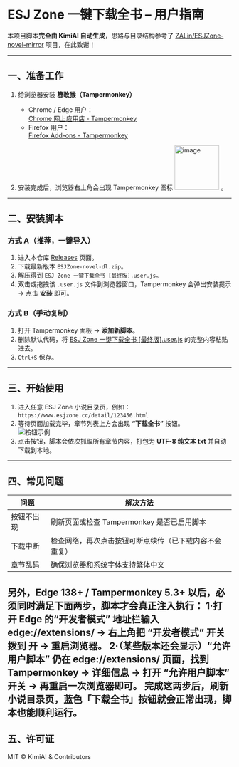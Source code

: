 # ESJ Zone 一键下载全书 – 用户指南

本项目脚本**完全由 KimiAI 自动生成**，思路与目录结构参考了 [ZALin/ESJZone-novel-mirror](https://github.com/ZALin/ESJZone-novel-mirror) 项目，在此致谢！

---

## 一、准备工作

1. 给浏览器安装 **篡改猴（Tampermonkey）**  
   - Chrome / Edge 用户：  
     [Chrome 网上应用店 - Tampermonkey](https://chrome.google.com/webstore/detail/tampermonkey/dhdgffkkebhmkfjojejmpbldmpobfkfo)  
   - Firefox 用户：  
     [Firefox Add-ons - Tampermonkey](https://addons.mozilla.org/firefox/addon/tampermonkey/)

2. 安装完成后，浏览器右上角会出现 Tampermonkey 图标 <img width="100" height="100" alt="image" src="https://github.com/user-attachments/assets/cba97bf8-e600-477e-ac9f-33d097b2b902" />
。

---

## 二、安装脚本

### 方式 A（推荐，一键导入）
1. 进入本仓库 [Releases](../../releases) 页面。
2. 下载最新版本 `ESJZone-novel-dl.zip`。
3. 解压得到 `ESJ Zone 一键下载全书 [最终版].user.js`。
4. 双击或拖拽该 `.user.js` 文件到浏览器窗口，Tampermonkey 会弹出安装提示 → 点击 **安装** 即可。

### 方式 B（手动复制）
1. 打开 Tampermonkey 面板 → **添加新脚本**。
2. 删除默认代码，将 [ESJ Zone 一键下载全书 [最终版].user.js](ESJ%20Zone%20一键下载全书%20[最终版].user.js) 的完整内容粘贴进去。
3. `Ctrl+S` 保存。

---

## 三、开始使用

1. 进入任意 ESJ Zone 小说目录页，例如：  
   `https://www.esjzone.cc/detail/123456.html`
2. 等待页面加载完毕，章节列表上方会出现 **“下载全书”** 按钮。  
   ![按钮示例](<img width="847" height="557" alt="image" src="https://github.com/user-attachments/assets/afee75ef-4a74-40fa-8e3a-64896292ad47" />)
3. 点击按钮，脚本会依次抓取所有章节内容，打包为 **UTF-8 纯文本 txt** 并自动下载到本地。

---

## 四、常见问题

| 问题 | 解决方法 |
|---|---|
| 按钮不出现 | 刷新页面或检查 Tampermonkey 是否已启用脚本|
| 下载中断 | 检查网络，再次点击按钮可断点续传（已下载内容不会重复） |
| 章节乱码 | 确保浏览器和系统字体支持繁体中文 |
另外，Edge 138+ / Tampermonkey 5.3+ 以后，必须同时满足下面两步，脚本才会真正注入执行：
1·打开 Edge 的“开发者模式”
地址栏输入 edge://extensions/ → 右上角把 “开发者模式” 开关拨到 开 → 重启浏览器。
2·（某些版本还会显示）“允许用户脚本”
仍在 edge://extensions/ 页面，找到 Tampermonkey → 详细信息 → 打开 “允许用户脚本” 开关 → 再重启一次浏览器即可。
完成这两步后，刷新小说目录页，蓝色「下载全书」按钮就会正常出现，脚本也能顺利运行。
---

## 五、许可证

MIT © KimiAI & Contributors
